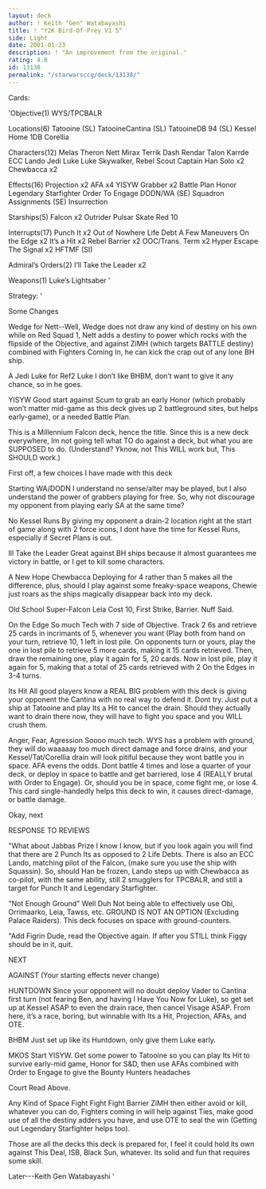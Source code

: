 ```yaml
---
layout: deck
author: ! Keith "Gen" Watabayashi
title: ! "Y2K Bird-Of-Prey V1 5"
side: Light
date: 2001-01-23
description: ! "An improvement from the original."
rating: 4.0
id: 13138
permalink: "/starwarsccg/deck/13138/"
---
```

Cards: 

'Objective(1)
WYS/TPCBALR

Locations(6)
Tatooine (SL)
TatooineCantina (SL)
TatooineDB 94 (SL)
Kessel
Home 1DB
Corellia

Characters(12)
Melas
Theron Nett
Mirax Terrik
Dash Rendar
Talon Karrde
ECC Lando
Jedi Luke
Luke Skywalker, Rebel Scout
Captain Han Solo x2
Chewbacca x2

Effects(16)
Projection x2
AFA x4
YISYW
Grabber x2
Battle Plan
Honor
Legendary Starfighter
Order To Engage
DODN/WA (SE)
Squadron Assignments (SE)
Insurrection

Starships(5)
Falcon x2
Outrider
Pulsar Skate
Red 10

Interrupts(17)
Punch It x2
Out of Nowhere
Life Debt
A Few Maneuvers
On the Edge x2
It’s a Hit x2
Rebel Barrier x2
OOC/Trans. Term x2
Hyper Escape
The Signal x2
HFTMF (SI)

Admiral’s Orders(2)
I’ll Take the Leader x2

Weapons(1)
Luke’s Lightsaber
'

Strategy: '

Some Changes

Wedge for Nett--Well, Wedge does not draw any kind of destiny on his own while on Red Squad 1, Nett adds a destiny to power which rocks with the flipside of the Objective, and against ZiMH (which targets BATTLE destiny) combined with Fighters Coming In, he can kick the crap out of any lone BH ship.

A Jedi Luke for Ref2 Luke I don’t like BHBM, don’t want to give it any chance, so in he goes.

YISYW Good start against Scum to grab an early Honor (which probably won’t matter mid-game as this deck gives up 2 battleground sites, but helps early-game), or a needed Battle Plan.


This is a Millennium Falcon deck, hence the title. Since this is a new deck everywhere, Im not going tell what TO do against a deck, but what you are SUPPOSED to do. (Understand? Yknow, not This WILL work but, This SHOULD work.)

First off, a few choices I have made with this deck

Starting WA/DODN I understand no sense/alter may be played, but I also understand the power of grabbers playing for free. So, why not discourage my opponent from playing early SA at the same time?

No Kessel Runs By giving my opponent a drain-2 location right at the start of game along with 2 force icons, I dont have the time for Kessel Runs, especially if Secret Plans is out.

Ill Take the Leader Great against BH ships because it almost guarantees me victory in battle, or I get to kill some characters.

A New Hope Chewbacca Deploying for 4 rather than 5 makes all the difference, plus, should I play against some freaky-space weapons, Chewie just roars as the ships magically disappear back into my deck.

Old School Super-Falcon Leia Cost 10, First Strike, Barrier. Nuff Said.

On the Edge So much Tech with 7 side of Objective. Track 2 6s and retrieve 25 cards in incrimants of 5, whenever you want (Play both from hand on your turn, retrieve 10, 1 left in lost pile. On opponents turn or yours, play the one in lost pile to retrieve 5 more cards, making it 15 cards retrieved. Then, draw the remaining one, play it again for 5, 20 cards. Now in lost pile, play it again for 5, making that a total of 25 cards retrieved with 2 On the Edges in 3-4 turns.

Its Hit All good players know a REAL BIG problem with this deck is giving your opponent the Cantina with no real way to defend it. Dont try. Just put a ship at Tatooine and play Its a Hit to cancel the drain. Should they actually want to drain there now, they will have to fight you space and you WILL crush them.

Anger, Fear, Agression Soooo much tech. WYS has a problem with ground, they will do waaaaay too much direct damage and force drains, and your Kessel/Tat/Corellia drain will look pitiful because they wont battle you in space. AFA evens the odds. Dont battle 4 times and lose a quarter of your deck, or deploy in space to battle and get barriered, lose 4 (REALLY brutal with Order to Engage). Or, should you be in space, come fight me, or lose 4. This card single-handedly helps this deck to win, it causes direct-damage, or battle damage.


Okay, next

RESPONSE TO REVIEWS

"What about Jabbas Prize I know I know, but if you look again you will find that there are 2 Punch Its as opposed to 2 Life Debts. There is also an ECC Lando, matching pilot of the Falcon, (make sure you use the ship with Squassin). So, should Han be frozen, Lando steps up with Chewbacca as co-pilot, with the same ability, still 2 smugglers for TPCBALR, and still a target for Punch It and Legendary Starfighter.

"Not Enough Ground" Well Duh Not being able to effectively use Obi, Orrimaarko, Leia, Tawss, etc. GROUND IS NOT AN OPTION (Excluding Palace Raiders). This deck focuses on space with ground-counters.

"Add Figrin Dude, read the Objective again. If after you STILL think Figgy should be in it, quit.

NEXT

AGAINST
(Your starting effects never change)

HUNTDOWN Since your opponent will no doubt deploy Vader to Cantina first turn (not fearing Ben, and having I Have You Now for Luke), so get set up at Kessel ASAP to even the drain race, then cancel Visage ASAP. From here, it’s a race, boring, but winnable with Its a Hit, Projection, AFAs, and OTE.

BHBM Just set up like its Huntdown, only give them Luke early.

MKOS Start YISYW. Get some power to Tatooine so you can play Its Hit to survive early-mid game, Honor for S&D, then use AFAs combined with Order to Engage to give the Bounty Hunters headaches

Court Read Above.

Any Kind of Space Fight Fight Fight Barrier ZiMH then either avoid or kill, whatever you can do, Fighters coming in will help against Ties, make good use of all the destiny adders you have, and use OTE to seal the win (Getting out Legendary Starfighter helps too).

Those are all the decks this deck is prepared for, I feel it could hold its own against This Deal, ISB, Black Sun, whatever. Its solid and fun that requires some skill.

Later---Keith Gen Watabayashi  '
